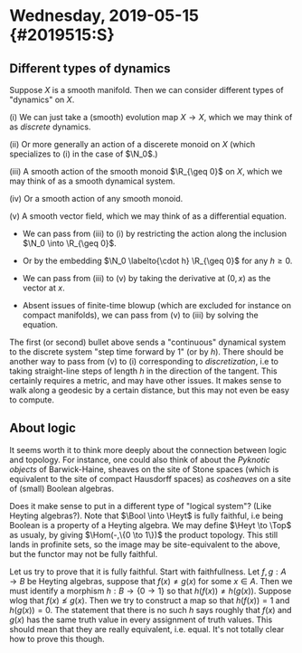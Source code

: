 Wednesday, 2019-05-15 {#2019515:S}
=====================

Different types of dynamics
---------------------------

Suppose $X$ is a smooth manifold. Then we can consider different types
of "dynamics" on $X$.

(i) We can just take a (smooth) evolution map $X \to X$, which we may
    think of as *discrete* dynamics.

(ii) Or more generally an action of a discerete monoid on $X$ (which
    specializes to (i) in the case of $\N_0$.)

(iii) A smooth action of the smooth monoid $\R_{\geq 0}$ on $X$, which
    we may think of as a smooth dynamical system.

(iv) Or a smooth action of any smooth monoid.

(v) A smooth vector field, which we may think of as a differential
    equation.

-   We can pass from (iii) to (i) by restricting the action along the
    inclusion $\N_0 \into \R_{\geq 0}$.

-   Or by the embedding $\N_0 \labelto{\cdot h} \R_{\geq 0}$ for any
    $h \geq 0$.

-   We can pass from (iii) to (v) by taking the derivative at $(0,x)$ as
    the vector at $x$.

-   Absent issues of finite-time blowup (which are excluded for instance
    on compact manifolds), we can pass from (v) to (iii) by solving the
    equation.

The first (or second) bullet above sends a "continuous" dynamical system
to the discrete system "step time forward by 1" (or by $h$). There
should be another way to pass from (v) to (i) corresponding to
*discretization*, i.e to taking straight-line steps of length $h$ in the
direction of the tangent. This certainly requires a metric, and may have
other issues. It makes sense to walk along a geodesic by a certain
distance, but this may not even be easy to compute.

About logic
-----------

It seems worth it to think more deeply about the connection between
logic and topology. For instance, one could also think of about the
*Pyknotic objects* of Barwick-Haine, sheaves on the site of Stone spaces
(which is equivalent to the site of compact Hausdorff spaces) as
*cosheaves* on a site of (small) Boolean algebras.

Does it make sense to put in a different type of "logical system"? (Like
Heyting algebras?). Note that $\Bool \into \Heyt$ is fully faithful, i.e
being Boolean is a property of a Heyting algebra. We may define
$\Heyt \to \Top$ as usualy, by giving $\Hom(-,\{0 \to 1\})$ the product
topology. This still lands in profinite sets, so the image may be
site-equivalent to the above, but the functor may not be fully faithful.

Let us try to prove that it is fully faithful. Start with faithfullness.
Let $f,g:A\to B$ be Heyting algebras, suppose that $f(x)\neq g(x)$ for
some $x\in A$. Then we must identify a morphism $h: B \to \{0\to 1\}$ so
that $h(f(x)) \neq h(g(x))$. Suppose wlog that $f(x) \nleq g(x)$. Then
we try to construct a map so that $h(f(x)) = 1$ and $h(g(x)) = 0$. The
statement that there is no such $h$ says roughly that $f(x)$ and $g(x)$
has the same truth value in every assignment of truth values. This
should mean that they are really equivalent, i.e. equal. It's not
totally clear how to prove this though.
